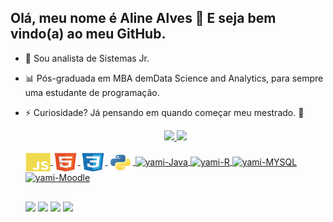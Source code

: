## Olá, meu nome é Aline Alves 👾 E seja bem vindo(a) ao meu GitHub.


- 🔭 Sou analista de Sistemas Jr.
- 📊 Pós-graduada em MBA demData Science and Analytics, para sempre uma estudante de programação. 
- ⚡ Curiosidade? Já pensando em quando começar meu mestrado. 🤫

  <div align="center">
  <a href="https://github.com/Nineyamichan">
  <img height="180em" src="https://github-readme-stats.vercel.app/api?username=AlineAlves&show_icons=true&theme=ocean_dark&include_all_commits=true&count_private=true"/>
  <img height="180em" src="https://github-readme-stats.vercel.app/api/top-langs/?username=AlineAlves&layout=compact&langs_count=7&theme=ocean_dark"/>
  </div>

  
  <div  style="display: inline_block"><br>
  <img align="center" alt="yami-Js" height="30" width="40" src="https://raw.githubusercontent.com/devicons/devicon/master/icons/javascript/javascript-plain.svg">
  <img align="center" alt="yami-HTML" height="30" width="40" src="https://raw.githubusercontent.com/devicons/devicon/master/icons/html5/html5-original.svg">
  <img align="center" alt="yami-CSS" height="30" width="40" src="https://raw.githubusercontent.com/devicons/devicon/master/icons/css3/css3-original.svg">
  <img align="center" alt="yami-Python" height="30" width="40" src="https://raw.githubusercontent.com/devicons/devicon/master/icons/python/python-original.svg">
  <img align="center" alt="yami-Java" height="30" width="40" src="https://cdn.jsdelivr.net/gh/devicons/devicon/icons/java/java-original.svg">
  <img align="center" alt="yami-R" height="30" width="40" src="https://cdn.jsdelivr.net/gh/devicons/devicon/icons/rstudio/rstudio-original.svg">
  <img align="center" alt="yami-MYSQL" height="30" width="40" src="https://cdn.jsdelivr.net/gh/devicons/devicon/icons/mysql/mysql-original-wordmark.svg">
  <img align="center" alt="yami-Moodle" height="30" width="40" src="https://cdn.jsdelivr.net/gh/devicons/devicon/icons/moodle/moodle-original.svg">
  </div> 
  
  ##
  
  <div>
  <a href="https://instagram.com/Nineyamichan" target="_blank"><img src="https://img.shields.io/badge/-Instagram-%23E4405F?style=for-the-badge&logo=instagram&logoColor=white" target="_blank"></a>
  <a href="https://discord.gg/nineyamichan" target="_blank"><img src="https://img.shields.io/badge/Discord-7289DA?style=for-the-badge&logo=discord&logoColor=white" target="_blank"></a> 
  <a href = "mailto:aline-alvesbatista@hotmail.com"><img src="https://img.shields.io/badge/-Gmail-%23333?style=for-the-badge&logo=gmail&logoColor=white" target="_blank"></a>
  <a href="https://www.linkedin.com/in/aline-alves-4a8705174" target="_blank"><img src="https://img.shields.io/badge/-LinkedIn-%230077B5?style=for-the-badge&logo=linkedin&logoColor=white" target="_blank"></a> 
  </div>
                
